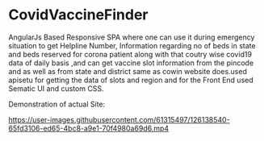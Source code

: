 



# CovidVaccineFinder

AngularJs Based Responsive SPA where one can use it during emergency situation to get Helpline Number, Information regarding no of beds in state and beds reserved for corona patient along with that coutry wise covid19 data of daily basis ,and can get vaccine slot information from the pincode and as well as from state and district same as cowin website does.used apisetu  for getting the data of slots and region and for the Front End used Sematic UI  and custom CSS.

Demonstration of actual Site: 

https://user-images.githubusercontent.com/61315497/126138540-65fd3106-ed65-4bc8-a9e1-70f4980a69d6.mp4
